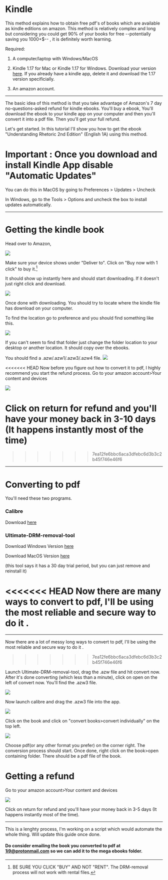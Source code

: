 # Kindle

This method explains how to obtain free pdf's of books which are available as kindle editions on amazon. This method is relatively complex and long but considering you could get 90% of your books for free --potentially saving you 1000+$-- , it is definitely worth learning. 

Required:

1. A computer/laptop with Windows/MacOS

2. Kindle 1.17 for Mac or Kindle 1.17 for Windows. Download your version [here](https://mega.nz/#F!I3glDIJQ!MAhFKZFtyyTLeGKbCDK7cg). If you already have a kindle app, delete it and download the 1.17 version specificially. 

3. An amazon account. 

---------------------------------------------------------
The basic idea of this method is that you take advantage of Amazon's 7 day no-questions-asked refund for kindle ebooks. You'll buy a ebook, You'll download the ebook to your kindle app on your computer and then you'll convert it into a pdf file. Then you'll get your full refund. 

Let's get started. In this tutorial I'll show you how to get the ebook "Understanding Rhetoric 2nd Edition" (English 1A) using this method. 

# Important : Once you download and install Kindle App disable "Automatic Updates"

You can do this in MacOS by going to Preferences > Updates > Uncheck

In Windows, go to the Tools > Options and uncheck the box to install updates automatically.

---------------------------------------------------------
# Getting the kindle book 

Head over to Amazon, 

![](https://i.imgur.com/ZcZaMga.jpg)

Make sure your device shows under "Deliver to". Click on "Buy now with 1 click" to buy it.[^IMPORTANT]
[^IMPORTANT]: BE SURE YOU CLICK "BUY" AND NOT "RENT". The DRM-removal process will not work with rental files.

It should show up instantly here and should start downloading. If it doesn't just right click and download. 

![](https://i.imgur.com/Htryetm.png)

Once done with downloading. You should try to locate where the kindle file has download on your computer. 

To find the location go to preference and you should find something like this. 

![](https://i.imgur.com/vSJj42C.png)

If you can't seem to find that folder just change the folder location to your desktop or another location. It should copy over the ebooks. 

You should find a .azw/.azw1/.azw3/.azw4 file. 
![](https://i.imgur.com/lpsAgNi.png)

<<<<<<< HEAD
Now before you figure out how to convert it to pdf, I highly recommend you start the refund process. Go to your amazon account>Your content and devices

![](https://i.imgur.com/rrgxTGJ.png)

Click on return for refund and you'll have your money back in 3-10 days (It happens instantly most of the time)
=======
>>>>>>> 7ea12fe6bbc6aca3dfebc6d3b3c2b45f746e46f6

------------------------------------------------

# Converting to pdf

You'll need these two programs. 

### Calibre

Download [here](https://calibre-ebook.com/download)

### Ultimate-DRM-removal-tool

Download Windows Version [here](https://mega.nz/#!wnQWWBBC!ho2E8LRw-G5866rVZj15xv4So26GL9r1FL9mBrlI6oE)

Download MacOS Version [here](https://mega.nz/#!9uQShJrR!mkQYCpmWMTTaydXReh0OY8dE8VWkKQ5kSHBNwm9oK18)

(this tool says it has a 30 day trial period, but you can just remove and reinstall it)

<<<<<<< HEAD
Now there are many ways to convert to pdf, I'll be using the most reliable and secure way to do it . 
=======
------------------------------------------------

Now there are a lot of messy long ways to convert to pdf, I'll be using the most reliable and secure way to do it . 
>>>>>>> 7ea12fe6bbc6aca3dfebc6d3b3c2b45f746e46f6

Launch Ultimate-DRM-removal-tool, drag the .azw file and hit convert now. After it's done converting (which less than a minute), click on open on the left of convert now. You'll find the .azw3 file. 

![](https://i.imgur.com/RVKwwH6.png)

Now launch calibre and drag the .azw3 file into the app. 

![](https://i.imgur.com/Y8vNSSO.png)

Click on the book and click on "convert books>convert individually" on the top left.

![](https://i.imgur.com/qep2FPQ.jpg) 

Choose pdf(or any other format you prefer) on the corner right. The conversion process should start. Once done, right click on the book>open containing folder. There should be a pdf file of the book. 

# Getting a refund 

Go to your amazon account>Your content and devices

![](https://i.imgur.com/rrgxTGJ.png)

Click on return for refund and you'll have your money back in 3-5 days (It happens instantly most of the time).

--------------------------------------------------

This is a lenghty process, I'm working on a script which would automate the whole thing. Will update this guide once done. 

#### Do consider emailing the book you converted to pdf at 1i9@protonmail.com so we can add it to the mega ebooks folder. 

